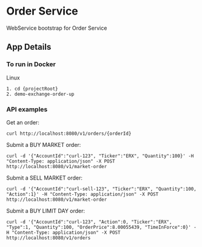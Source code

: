 # Order Service
WebService bootstrap for Order Service

## App Details
### To run in Docker
Linux

    1. cd {projectRoot}
    2. demo-exchange-order-up

### API examples

Get an order: 

    curl http://localhost:8080/v1/orders/{orderId}

Submit a BUY MARKET order:

    curl -d '{"AccountId":"curl-123", "Ticker":"ERX", "Quantity":100}' -H "Content-Type: application/json" -X POST http://localhost:8080/v1/market-order

Submit a SELL MARKET order:

    curl -d '{"AccountId":"curl-sell-123", "Ticker":"ERX", "Quantity":100, "Action":1}' -H "Content-Type: application/json" -X POST http://localhost:8080/v1/market-order

Submit a BUY LIMIT DAY order:

    curl -d '{"AccountId":"curl-123", "Action":0, "Ticker":"ERX", "Type":1, "Quantity":100, "OrderPrice":8.00055439, "TimeInForce":0}' -H "Content-Type: application/json" -X POST http://localhost:8080/v1/orders


